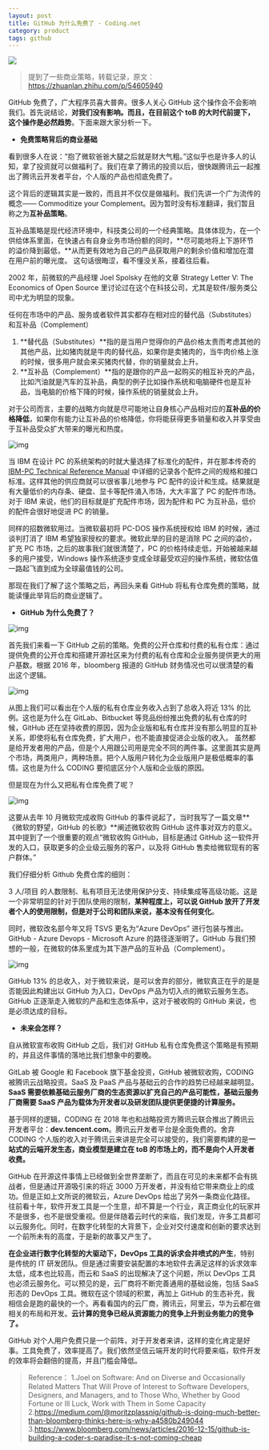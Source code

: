 ```yaml
---
layout: post
title: GitHub 为什么免费了 - Coding.net
category: product
tags: github
---
```

![](https://cdn.kelu.org/blog/tags/product-market-fit.jpg)

> 提到了一些商业策略，转载记录，原文：<https://zhuanlan.zhihu.com/p/54605940>

GitHub 免费了，广大程序员喜大普奔。很多人关心 GitHub 这个操作会不会影响我们。首先说结论，**对我们没有影响。而且，在目前这个 toB 的大时代前提下，这个操作是必然趋势**。下面来跟大家分析一下。

- **免费策略背后的商业基础**

看到很多人在说：“抱了微软爸爸大腿之后就是财大气粗。”这似乎也是许多人的认知，拿了投资就可以做福利了。我们在拿了腾讯的投资以后，很快跟腾讯云一起推出了腾讯云开发者平台，个人版的产品也彻底免费了。

这个背后的逻辑其实是一致的，而且并不仅仅是做福利。我们先讲一个广为流传的概念—— Commoditize your Complement。因为暂时没有标准翻译，我们暂且称之为**互补品策略**。

互补品策略是现代经济环境中，科技类公司的一个经典策略。具体体现为，在一个供给体系里面，在快速占有自身业务市场份额的同时，**尽可能地将上下游环节的溢价降到最低，**从而更有效地为自己的产品获取用户的剩余价值和增加在潜在用户前的曝光度。 这句话很晦涩，看不懂没关系，接着往后看。

2002 年，前微软的产品经理 Joel Spolsky 在他的文章 Strategy Letter V: The Economics of Open Source 里讨论过在这个在科技公司，尤其是软件/服务类公司中尤为明显的现象。

任何在市场中的产品、服务或者软件其实都存在相对应的替代品（Substitutes）和互补品（Complement）

1. **替代品（Substitutes）**指的是当用户觉得你的产品价格太贵而考虑其他的其他产品，比如猪肉就是牛肉的替代品，如果你是卖猪肉的，当牛肉价格上涨的时候，很多用户就会来买猪肉代替，你的销量就会上升。
2. **互补品（Complement）**指的是跟你的产品一起购买的相互补充的产品，比如汽油就是汽车的互补品，典型的例子比如操作系统和电脑硬件也是互补品，当电脑的价格下降的时候，操作系统的销量就会上升。

对于公司而言，主要的战略方向就是尽可能地让自身核心产品相对应的**互补品的价格降低**，如果你有能力让互补品的价格降低，你将能获得更多销量和收入并享受由于互补品受众扩大带来的曝光和热度。

![img](https://cdn.kelu.org/blog/2019/01/v2-d20e3e8f84d5f6964aede1d94a57864b_hd.jpg)

当 IBM 在设计 PC 的系统架构的时就大量选择了标准化的配件，并在那本传奇的 [IBM-PC Technical Reference Manual](https://www.pcjs.org/pubs/pc/reference/ibm/) 中详细的记录各个配件之间的规格和接口标准。这样其他的供应商就可以很省事儿地参与 PC 配件的设计和生成。结果就是有大量低价的内存条、硬盘、显卡等配件涌入市场，大大丰富了 PC 的配件市场。对于 IBM 来说，他们的目标就是扩充配件市场，因为配件和 PC 为互补品，低价的配件会很好地促进 PC 的销量。

同样的招数微软用过。当微软最初将 PC-DOS 操作系统授权给 IBM 的时候，通过谈判打消了 IBM 希望独家授权的要求。微软此举的目的是消除 PC 之间的溢价，扩充 PC 市场，之后的故事我们就很清楚了，PC 的价格持续走低，开始被越来越多的用户接受，Windows 操作系统逐步变成全球最受欢迎的操作系统，微软估值一路起飞直到成为全球最值钱的公司。

那现在我们了解了这个策略之后，再回头来看 GitHub 将私有仓库免费的策略，就能读懂此举背后的商业逻辑了。

- **GitHub 为什么免费了？**

![img](https://cdn.kelu.org/blog/2019/01/v2-97f4f2633a32d33ab22545a44c8a0502_hd.jpg)

首先我们来看一下 GitHub 之前的策略。免费的公开仓库和付费的私有仓库：通过提供免费的公开仓库和搭建开源社区来为付费的私有仓库和企业服务提供更大的用户基数。根据 2016 年，bloomberg 报道的 GitHub 财务情况也可以很清楚的看出这个逻辑。

![img](https://cdn.kelu.org/blog/2019/01/v2-064777664b6e6f398d07a49a750787df_hd.jpg)

从图上我们可以看出在个人版的私有仓库业务收入占到了总收入将近 13% 的比例。这也是为什么在 GitLab、Bitbucket 等竞品纷纷推出免费的私有仓库的时候，GitHub 还在坚持收费的原因，因为企业版和私有仓库并没有那么明显的互补关系，即使将私有仓库免费，扩大用户，也不能直接促进企业版的收入。 虽然都是给开发者用的产品，但是个人用跟公司用是完全不同的两件事。这里面其实是两个市场，两类用户，两种场景。把个人版用户转化为企业版用户是极低概率的事情。这也是为什么 CODING 要彻底区分个人版和企业版的原因。

但是现在为什么又把私有仓库免费了呢？

![img](https://cdn.kelu.org/blog/2019/01/v2-4d39339fa1646bcb43b8cdbd37b071c5_hd.jpg)

这要从去年 10 月微软完成收购 GitHub 的事件说起了，当时我写了一篇文章**《微软的野望，GitHub 的长歌》**阐述微软收购 GitHub 这件事对双方的意义。其中提到了一个很重要的观点“微软收购 GitHub，目标是通过 GitHub 这一软件开发的入口，获取更多的企业级云服务的客户，以及将 GitHub 售卖给微软现有的客户群体。”

我们仔细分析 Github 免费仓库的细则：

3 人/项目 的人数限制、私有项目无法使用保护分支、持续集成等高级功能。这是一个非常明显的针对于团队使用的限制，**某种程度上，可以说 GitHub 放开了开发者个人的使用限制，但是对于公司和团队来说，基本没有任何变化**。

同时，微软改名部今年又将 TSVS 更名为“Azure DevOps” 进行包装与推出。GitHub - Azure Devops - Microsoft Azure 的路径逐渐明了。GitHub 与我们预想的一般，在微软的体系里成为其下游产品的互补品（Complement）。

![img](https://cdn.kelu.org/blog/2019/01/v2-49b35a36d42d3c0a089c3b727c2ab4f1_hd.jpg)

GitHub 13% 的总收入，对于微软来说，是可以舍弃的部分，微软真正在乎的是是否能因此构建出以 GitHub 为入口，DevOps 产品为切入点的微软云服务生态。GitHub 正逐渐走入微软的产品和生态体系中，这对于被收购的 GitHub 来说，也是必须达成的目标。

- **未来会怎样？**

自从微软宣布收购 GitHub 之后，我们对 GitHub 私有仓库免费这个策略是有预期的，并且这件事情的落地比我们想象中的要晚。

GitLab 被 Google 和 Facebook 旗下基金投资，GitHub 被微软收购，CODING 被腾讯云战略投资。SaaS 及 PaaS 产品与基础云的合作的趋势已经越来越明显。**SaaS 需要依赖基础云服务厂商的生态资源以扩充自己的产品可能性，基础云服务厂商需要 SaaS 产品为载体为开发者以及研发团队提供更便捷的计算服务。**

基于同样的逻辑，CODING 在 2018 年也和战略投资方腾讯云联合推出了腾讯云开发者平台：**dev.tencent.com**。腾讯云开发者平台是全面免费的。舍弃 CODING 个人版的收入对于腾讯云来讲是完全可以接受的，我们需要构建的是**一站式的云端开发生态，商业模型是建立在 toB 的市场上的，而不是向个人开发者收费。**

GitHub 在开源这件事情上已经做到全世界垄断了，而且在可见的未来都不会有挑战者，但是通过开源吸引来的将近 3000 万开发者，并没有给它带来商业上的成功。但是正如上文所说的微软云，Azure DevOps 给出了另外一条商业化路径。往前看十年，软件开发工具是一个生意，却不算是一个行业，真正商业化的玩家并不是很多，也不是很受重视。但是伴随着云时代的来临，我们发现，许多工具都可以云服务化。同时，在数字化转型的大背景下，企业对交付速度和创新的要求达到一个前所未有的高度，于是新的故事又产生了。

**在企业进行数字化转型的大驱动下，DevOps 工具的诉求会井喷式的产生**，特别是传统的 IT 研发团队。但是通过需要安装配置的本地软件去满足这样的诉求效率太低，成本也比较高，而云和 SaaS 的出现解决了这个问题，所以 DevOps 工具也必须云服务化。可以预见的是，云厂商将不断完善通用的基础设施，包括 SaaS 形态的 DevOps 工具。微软在这个领域的积累，再加上 GitHub 的生态补充，我相信会是跑的最快的一个。再看看国内的云厂商，腾讯云，阿里云，华为云都在做相关的布局和开发。**云计算的竞争已经从资源能力的竞争上升到业务能力的竞争了。**

GitHub 对个人用户免费只是一个前阵，对于开发者来讲，这样的变化肯定是好事。工具免费了，效率提高了。我们依然坚信云端开发的时代将要来临，软件开发的效率将会翻倍的提高，并且门槛会降低。

> Reference：
> 1.Joel on Software: And on Diverse and Occasionally Related Matters That Will Prove of Interest to Software Developers, Designers, and Managers, and to Those Who, Whether by Good Fortune or Ill Luck, Work with Them in Some Capacity
> 2.<https://medium.com/@moritzplassnig/github-is-doing-much-better-than-bloomberg-thinks-here-is-why-a4580b249044>
> 3.<https://www.bloomberg.com/news/articles/2016-12-15/github-is-building-a-coder-s-paradise-it-s-not-coming-cheap>